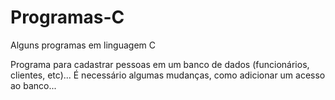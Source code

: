 # Programas-C
Alguns programas em linguagem C

Programa para cadastrar pessoas em um banco de dados (funcionários, clientes, etc)...
É necessário algumas mudanças, como adicionar um acesso ao banco...
